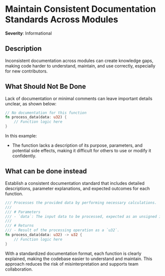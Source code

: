 # Maintain Consistent Documentation Standards Across Modules

**Severity**: Informational

## Description

Inconsistent documentation across modules can create knowledge gaps, making code harder to understand, maintain, and use
correctly, especially for new contributors.

## What Should Not Be Done

Lack of documentation or minimal comments can leave important details unclear, as shown below:

```rust
// No documentation for this function
fn process_data(data: u32) {
    // Function logic here
}
```

In this example:

- The function lacks a description of its purpose, parameters, and potential side effects, making it difficult for
  others to use or modify it confidently.

## What can be done instead

Establish a consistent documentation standard that includes detailed descriptions, parameter explanations, and expected
outcomes for each function.

```rust
/// Processes the provided data by performing necessary calculations.
/// 
/// # Parameters
/// - `data`: The input data to be processed, expected as an unsigned integer.
/// 
/// # Returns
/// - Result of the processing operation as a `u32`.
fn process_data(data: u32) -> u32 {
    // Function logic here
}
```

With a standardized documentation format, each function is clearly explained, making the codebase easier to understand
and maintain. This approach reduces the risk of misinterpretation and supports team collaboration.
